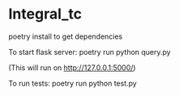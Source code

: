 # Integral_tc

poetry install to get dependencies

To start flask server: poetry run python query.py

(This will run on http://127.0.0.1:5000/)

To run tests: poetry run python test.py
